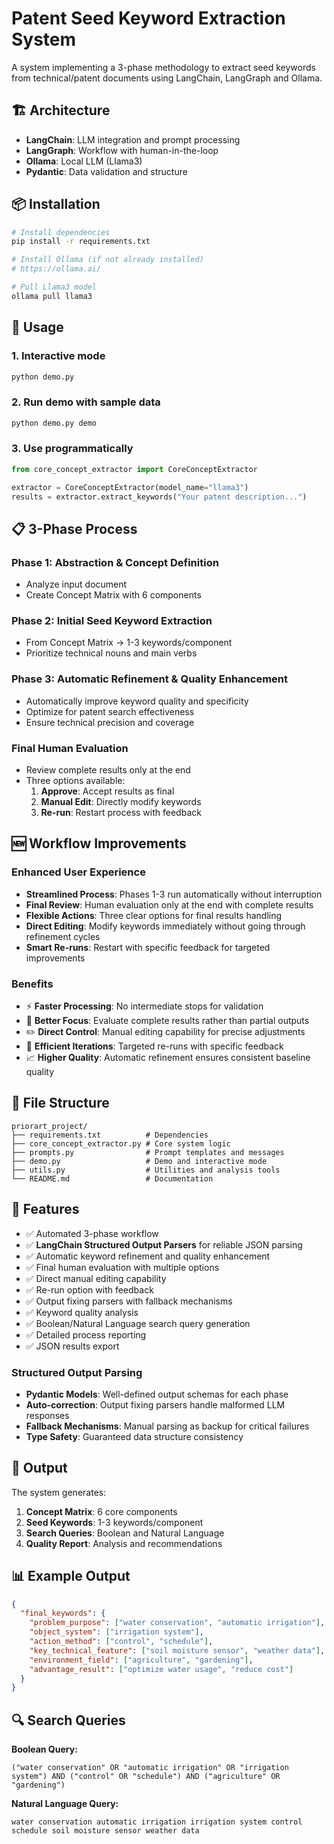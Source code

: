 # Patent Seed Keyword Extraction System

A system implementing a 3-phase methodology to extract seed keywords from technical/patent documents using LangChain, LangGraph and Ollama.

## 🏗️ Architecture

- **LangChain**: LLM integration and prompt processing
- **LangGraph**: Workflow with human-in-the-loop
- **Ollama**: Local LLM (Llama3)
- **Pydantic**: Data validation and structure

## 📦 Installation

```bash
# Install dependencies
pip install -r requirements.txt

# Install Ollama (if not already installed)
# https://ollama.ai/

# Pull Llama3 model
ollama pull llama3
```

## 🚀 Usage

### 1. Interactive mode

```bash
python demo.py
```

### 2. Run demo with sample data

```bash
python demo.py demo
```

### 3. Use programmatically

```python
from core_concept_extractor import CoreConceptExtractor

extractor = CoreConceptExtractor(model_name="llama3")
results = extractor.extract_keywords("Your patent description...")
```

## 📋 3-Phase Process

### Phase 1: Abstraction & Concept Definition

- Analyze input document
- Create Concept Matrix with 6 components

### Phase 2: Initial Seed Keyword Extraction

- From Concept Matrix → 1-3 keywords/component
- Prioritize technical nouns and main verbs

### Phase 3: Automatic Refinement & Quality Enhancement

- Automatically improve keyword quality and specificity
- Optimize for patent search effectiveness
- Ensure technical precision and coverage

### Final Human Evaluation

- Review complete results only at the end
- Three options available:
  1. **Approve**: Accept results as final
  2. **Manual Edit**: Directly modify keywords
  3. **Re-run**: Restart process with feedback

## 🆕 Workflow Improvements

### Enhanced User Experience
- **Streamlined Process**: Phases 1-3 run automatically without interruption
- **Final Review**: Human evaluation only at the end with complete results
- **Flexible Actions**: Three clear options for final results handling
- **Direct Editing**: Modify keywords immediately without going through refinement cycles
- **Smart Re-runs**: Restart with specific feedback for targeted improvements

### Benefits
- ⚡ **Faster Processing**: No intermediate stops for validation
- 🎯 **Better Focus**: Evaluate complete results rather than partial outputs  
- ✏️ **Direct Control**: Manual editing capability for precise adjustments
- 🔄 **Efficient Iterations**: Targeted re-runs with specific feedback
- 📈 **Higher Quality**: Automatic refinement ensures consistent baseline quality

## 📁 File Structure

```text
priorart_project/
├── requirements.txt          # Dependencies
├── core_concept_extractor.py # Core system logic
├── prompts.py                # Prompt templates and messages
├── demo.py                   # Demo and interactive mode  
├── utils.py                  # Utilities and analysis tools
└── README.md                 # Documentation
```

## 🔧 Features

- ✅ Automated 3-phase workflow
- ✅ **LangChain Structured Output Parsers** for reliable JSON parsing
- ✅ Automatic keyword refinement and quality enhancement
- ✅ Final human evaluation with multiple options
- ✅ Direct manual editing capability
- ✅ Re-run option with feedback
- ✅ Output fixing parsers with fallback mechanisms
- ✅ Keyword quality analysis
- ✅ Boolean/Natural Language search query generation
- ✅ Detailed process reporting
- ✅ JSON results export

### Structured Output Parsing

- **Pydantic Models**: Well-defined output schemas for each phase
- **Auto-correction**: Output fixing parsers handle malformed LLM responses
- **Fallback Mechanisms**: Manual parsing as backup for critical failures
- **Type Safety**: Guaranteed data structure consistency

## 🎯 Output

The system generates:

1. **Concept Matrix**: 6 core components
2. **Seed Keywords**: 1-3 keywords/component  
3. **Search Queries**: Boolean and Natural Language
4. **Quality Report**: Analysis and recommendations

## 📊 Example Output

```json
{
  "final_keywords": {
    "problem_purpose": ["water conservation", "automatic irrigation"],
    "object_system": ["irrigation system"],
    "action_method": ["control", "schedule"],
    "key_technical_feature": ["soil moisture sensor", "weather data"],
    "environment_field": ["agriculture", "gardening"],
    "advantage_result": ["optimize water usage", "reduce cost"]
  }
}
```

## 🔍 Search Queries

**Boolean Query:**

```text
("water conservation" OR "automatic irrigation" OR "irrigation system") AND ("control" OR "schedule") AND ("agriculture" OR "gardening")
```

**Natural Language Query:**

```text
water conservation automatic irrigation irrigation system control schedule soil moisture sensor weather data
```
